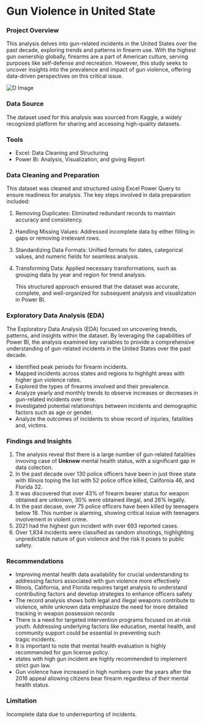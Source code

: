 # Gun Violence in United State

### Project Overview

This analysis delves into gun-related incidents in the United States over the past decade, exploring trends and patterns in firearm use. With the highest gun ownership globally, firearms are a part of American culture, serving purposes like self-defense and recreation. However, this study seeks to uncover insights into the prevalence and impact of gun violence, offering data-driven perspectives on this critical issue.

![D Image](https://github.com/user-attachments/assets/67ddebbd-4885-452e-b216-c30d2cbabda7)


### Data Source

The dataset used for this analysis was sourced from Kaggle, a widely recognized platform for sharing and accessing high-quality datasets.

### Tools

- Excel: Data Cleaning and Structuring
- Power Bi: Analysis, Visualization, and giving Report

### Data Cleaning and Preparation

  This dataset was cleaned and structured using Excel Power Query to ensure readiness for analysis. The key steps involved in data preparation included:
  1. Removing Duplicates: Eliminated redundant records to maintain accuracy and consistency.
  2. Handling Missing Values: Addressed incomplete data by either filling in gaps or removing irrelevant rows.
  3. Standardizing Data Formats: Unified formats for dates, categorical values, and numeric fields for seamless analysis.
  4. Transforming Data: Applied necessary transformations, such as grouping data by year and region for trend analysis.

     This structured approach ensured that the dataset was accurate, complete, and well-organized for subsequent analysis and visualization in Power BI.

### Exploratory Data Analysis (EDA)

The Exploratory Data Analysis (EDA) focused on uncovering trends, patterns, and insights within the dataset. By leveraging the capabilities of Power BI, the analysis examined key variables to provide a comprehensive understanding of gun-related incidents in the United States over the past decade.

- Identified peak periods for firearm incidents.
- Mapped incidents across states and regions to highlight areas with higher gun violence rates.
- Explored the types of firearms involved and their prevalence.
- Analyze yearly and monthly trends to observe increases or decreases in gun-related incidents over time.
- Investigated potential relationships between incidents and demographic factors such as age or gender.
- Analyze the outcomes of incidents to show record of injuries, fatalities and, victims.

### Findings and Insights

1. The analysis reveal thst there is a large number of gun-related fatalities invoving case of **Unknow** mental health status, with a significant gap in data colection.
2. In the past decade over 130 police officers have been in just three state with Illinois toping the list with 52 police office killed, California 46, and Florida 32.
3. It was discovered that over 43% of firearm bearer status for weapon obtained are unknown, 30% were obtained illegal,  and 26% legally.
4. In the past decase, over 75 police officers have been killed by teenagers below 18. This number is alarming, showing critical issiue with teenagers involvement in violent crime.
5. 2021 had the highest gun incident with over 693 reported cases.
6. Over 1,834 incidents were classified as random shootings, highlighting unpredictable nature of gun violence and the risk it poses to public safety.

### Recommendations

-  Improving mental health data availability for crucial understanding to addressing factors associated with gun violence more effectively
-  Illinois, California, and Florida requires target analysis to understand contributing factors and develop strategies to enhance officers safety
-  The record analysis shows both legal and illegal weapons contribute to violence, while unknown data emphasize the need for more detailed tracking in weapon possession records
-  ⁠There is a need for targeted intervention programs focused on at-risk youth. Addressing underlying factors like education, mental health, and community support could be essential in preventing such tragic incidents.
-  It is important to note that mental health evaluation is highly recommended for gun license policy.
-  states with high gun incident are highly recommended to implement strict gun law.
-  Gun violence have increased in high numbers over the years after the 2016 appeal allowing citizens bear firearm regardless of their mental health status.

### Limitation

Incomplete data due to underreporting of incidents.
 





  
  




